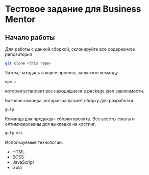 # Тестовое задание для Business Mentor

## Начало работы

Для работы с данной сборкой, склонируйте все содержимое репозитория <br>
```sh
git clone <this repo>
```

Затем, находясь в корне проекта, запустите команду 
```sh
npm i
```
которая установит все находящиеся в package.json зависимости.

Базовая команда, которая запускает сборку для разработки.
```sh
gulp
```

Команда для продакшн-сборки проекта. Все ассеты сжаты и оптимизированы для выкладки на хостинг.
```sh
gulp doc
```

Используемые технологии:
* HTML
* SCSS
* JavaScript
* Gulp

